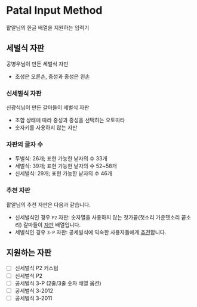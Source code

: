# Patal Input Method

팥알님의 한글 배열을 지원하는 입력기

## 세벌식 자판

공병우님이 만든 세벌식 자판

- 초성은 오른손, 중성과 종성은 왼손

### 신세벌식 자판

신광식님이 만든 갈마들이 세벌식 자판

- 조합 상태에 따라 중성과 종성을 선택하는 오토마타
- 숫자키를 사용하지 않는 자판

### 자판의 글자 수

- 두벌식: 26개; 표현 가능한 낱자의 수 33개
- 세벌식: 39개; 표현 가능한 낱자의 수 52~58개
- 신세벌식: 29개; 표현 가능한 낱자의 수 46개

### 추천 자판

팥알님의 추천 자판은 다음과 같습니다.

- 신세벌식인 경우 `P2` 자판: 숫자열을 사용하지 않는 첫가끝(첫소리 가운뎃소리 끝소리) 갈마들이 [자판](https://pat.im/1136) 배열입니다.
- 세벌식인 경우 `3-P` 자판: 공세벌식에 익숙한 사용자들에게 [추천](https://pat.im/1128)합니다.

## 지원하는 자판

- [ ] 신세벌식 P2 커스텀
- [ ] 신세벌식 P2
- [ ] 공세벌식 3-P (2줄/3줄 숫자 배열 옵션)
- [ ] 공세벌식 3-2012
- [ ] 공세벌식 3-2011

